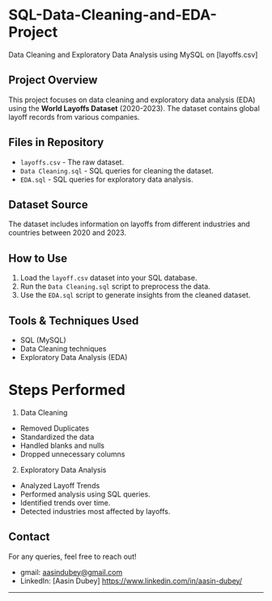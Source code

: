 # SQL-Data-Cleaning-and-EDA-Project
Data Cleaning and Exploratory Data Analysis using MySQL on [layoffs.csv]

## Project Overview
This project focuses on data cleaning and exploratory data analysis (EDA) using the **World Layoffs Dataset** (2020-2023). The dataset contains global layoff records from various companies.

## Files in Repository
- `layoffs.csv` - The raw dataset.
- `Data Cleaning.sql` - SQL queries for cleaning the dataset.
- `EDA.sql` - SQL queries for exploratory data analysis.

## Dataset Source
The dataset includes information on layoffs from different industries and countries between 2020 and 2023.

## How to Use
1. Load the `layoff.csv` dataset into your SQL database.
2. Run the `Data Cleaning.sql` script to preprocess the data.
3. Use the `EDA.sql` script to generate insights from the cleaned dataset.

## Tools & Techniques Used
- SQL (MySQL)
- Data Cleaning techniques
- Exploratory Data Analysis (EDA)

# Steps Performed 

1. Data Cleaning
- Removed Duplicates
- Standardized the data
- Handled blanks and nulls 
- Dropped unnecessary columns

2. Exploratory Data Analysis
- Analyzed Layoff Trends
- Performed analysis using SQL queries.
- Identified trends over time.
- Detected industries most affected by layoffs.

## Contact
For any queries, feel free to reach out!

- gmail: aasindubey@gmail.com  
- LinkedIn: [Aasin Dubey] https://www.linkedin.com/in/aasin-dubey/

---

